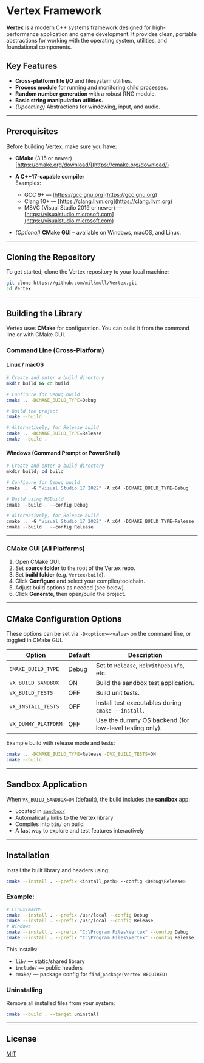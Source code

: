 # Vertex Framework

**Vertex** is a modern C++ systems framework designed for high-performance application and game development. It provides clean, portable abstractions for working with the operating system, utilities, and foundational components.

## Key Features

- **Cross-platform file I/O** and filesystem utilities.
- **Process module** for running and monitoring child processes.
- **Random number generation** with a robust RNG module.
- **Basic string manipulation utilities.**
- *(Upcoming)* Abstractions for windowing, input, and audio.

---

## Prerequisites

Before building Vertex, make sure you have:

- **CMake** (3.15 or newer)  
  [https://cmake.org/download/](https://cmake.org/download/)

- **A C++17-capable compiler**  
  Examples:
  - GCC 9+ — [https://gcc.gnu.org](https://gcc.gnu.org)
  - Clang 10+ — [https://clang.llvm.org](https://clang.llvm.org)
  - MSVC (Visual Studio 2019 or newer) — [https://visualstudio.microsoft.com](https://visualstudio.microsoft.com)

- *(Optional)* **CMake GUI** – available on Windows, macOS, and Linux.

---

## Cloning the Repository

To get started, clone the Vertex repository to your local machine:

```bash
git clone https://github.com/milkmull/Vertex.git
cd Vertex
```

---

## Building the Library

Vertex uses **CMake** for configuration. You can build it from the command line or with CMake GUI.

### Command Line (Cross-Platform)

#### Linux / macOS

```bash
# Create and enter a build directory
mkdir build && cd build

# Configure for Debug build
cmake .. -DCMAKE_BUILD_TYPE=Debug

# Build the project
cmake --build .

# Alternatively, for Release build
cmake .. -DCMAKE_BUILD_TYPE=Release
cmake --build .
```

#### Windows (Command Prompt or PowerShell)

```powershell
# Create and enter a build directory
mkdir build; cd build

# Configure for Debug build
cmake .. -G "Visual Studio 17 2022" -A x64 -DCMAKE_BUILD_TYPE=Debug

# Build using MSBuild
cmake --build . --config Debug

# Alternatively, for Release build
cmake .. -G "Visual Studio 17 2022" -A x64 -DCMAKE_BUILD_TYPE=Release
cmake --build . --config Release
```

---

### CMake GUI (All Platforms)

1. Open CMake GUI.
2. Set **source folder** to the root of the Vertex repo.
3. Set **build folder** (e.g. `Vertex/build`).
4. Click **Configure** and select your compiler/toolchain.
5. Adjust build options as needed (see below).
6. Click **Generate**, then open/build the project.

---

## CMake Configuration Options

These options can be set via `-D<option>=<value>` on the command line, or toggled in CMake GUI.

| Option                 | Default | Description                                             |
|------------------------|---------|---------------------------------------------------------|
| `CMAKE_BUILD_TYPE`     | Debug   | Set to `Release`, `RelWithDebInfo`, etc.                |
| `VX_BUILD_SANDBOX`     | ON      | Build the sandbox test application.                     |
| `VX_BUILD_TESTS`       | OFF     | Build unit tests.                                       |
| `VX_INSTALL_TESTS`     | OFF     | Install test executables during `cmake --install`.      |
| `VX_DUMMY_PLATFORM`    | OFF     | Use the dummy OS backend (for low-level testing only).  |

Example build with release mode and tests:

```bash
cmake .. -DCMAKE_BUILD_TYPE=Release -DVX_BUILD_TESTS=ON
cmake --build .
```

---

## Sandbox Application

When `VX_BUILD_SANDBOX=ON` (default), the build includes the **sandbox** app:

- Located in [`sandbox/`](https://github.com/milkmull/Vertex/tree/main/sandbox)
- Automatically links to the Vertex library
- Compiles into `bin/` on build
- A fast way to explore and test features interactively

---

## Installation

Install the built library and headers using:

```bash
cmake --install . --prefix <install_path> --config <Debug\Release>
```

### Example:

```bash
# Linux/macOS
cmake --install . --prefix /usr/local --config Debug
cmake --install . --prefix /usr/local --config Release
# Windows
cmake --install . --prefix "C:\Program Files\Vertex" --config Debug
cmake --install . --prefix "C:\Program Files\Vertex" --config Release
```

This installs:

- `lib/` — static/shared library
- `include/` — public headers
- `cmake/` — package config for `find_package(Vertex REQUIRED)`

### Uninstalling

Remove all installed files from your system:

```bash
cmake --build . --target uninstall
```

---

## License

[MIT](./LICENSE)
